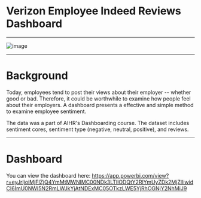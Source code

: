 # Verizon Employee Indeed Reviews Dashboard
__________________________________________________________________________________________

![image](https://user-images.githubusercontent.com/23224784/229157996-d8745fb4-6aa3-42f7-ae63-f3bcc76de88e.png)

__________________________________________________________________________________________


# Background

Today, employees tend to post their views about their employer -- whether good or bad. Therefore, it could be worthwhile to examine how people feel about their employers. A dashboard presents a effective and simple method to examine employee sentiment. 

The data was a part of AIHR's Dashboarding course. The dataset includes sentiment cores, sentiment type (negative, neutral, positive), and reviews. 

__________________________________________________________________________________________

# Dashboard

You can view the dashboard here: https://app.powerbi.com/view?r=eyJrIjoiMjFlZjQ4YmMtMWNlMC00NDk3LTllODQtY2RlYmUyZDk2MjZlIiwidCI6ImU0NWI5N2RmLWJkYjAtNDExMC05OTkzLWE5YjRhOGNjY2NhMiJ9
